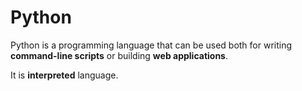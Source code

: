 # Python



Python is a programming language that can be used both for writing **command-line scripts** or building **web applications**.
It is **interpreted** language.